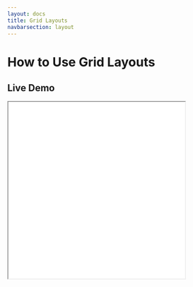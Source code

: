 ```yaml
---
layout: docs
title: Grid Layouts
navbarsection: layout
---
```


How to Use Grid Layouts
====================


Live Demo
-----------

<iframe src="/wasm_control/gridlayout.html" height="400" width="400" title="Live Demo" scrolling="no"></iframe>

